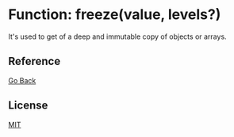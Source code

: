 # Function: freeze<T>(value, levels?)

It's used to get of a deep and immutable copy of objects or arrays.

## Reference

[Go Back](../README.md#reference)

## License

[MIT](https://balmante.eti.br)
